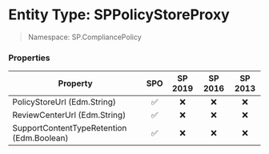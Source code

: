 # Entity Type: SPPolicyStoreProxy

> Namespace: SP.CompliancePolicy

### Properties

Property | SPO | SP 2019 | SP 2016 | SP 2013
----------|:---:|:-------:|:-------:|:-------:
PolicyStoreUrl (Edm.String) | ✅ | ❌ | ❌ | ❌
ReviewCenterUrl (Edm.String) | ✅ | ❌ | ❌ | ❌
SupportContentTypeRetention (Edm.Boolean) | ✅ | ❌ | ❌ | ❌